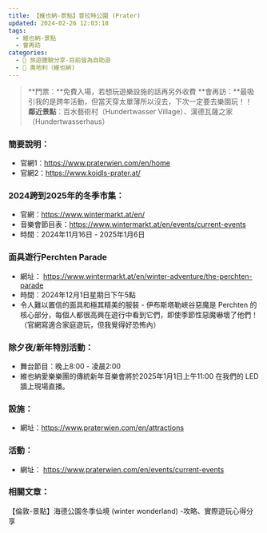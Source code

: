 ```yaml
---
title: 【維也納-景點】普拉特公園 (Prater)
updated: 2024-02-26 12:03:18
tags: 
  - 維也納-景點
  - 會再訪  
categories: 
  - 🌴 旅遊體驗分享-目前皆為自助遊
  - 🥥 奧地利（維也納) 
---
```

>**門票：**免費入場，若想玩遊樂設施的話再另外收費
>**會再訪：**最吸引我的是跨年活動，但當天穿太單薄所以沒去，下次一定要去樂園玩！！
>**鄰近景點**：百水藝術村（Hundertwasser Village）、漢德瓦薩之家（Hundertwasserhaus）

 <!-- more -->
### 簡要說明：
+ 官網1：https://www.praterwien.com/en/home
+ 官網2：https://www.koidls-prater.at/
  
### 2024跨到2025年的冬季市集：
+ 官網：https://www.wintermarkt.at/en/
+ 音樂會節目表：https://www.wintermarkt.at/en/events/current-events
+ 時間：2024年11月16日 - 2025年1月6日

  
### 面具遊行Perchten Parade
+ 網址：
https://www.wintermarkt.at/en/winter-adventure/the-perchten-parade
+ 時間：2024年12月1日星期日下午5點
+ 令人難以置信的面具和極其精美的服裝 - 伊布斯塔勒峽谷惡魔是 Perchten 的核心部分，每個人都很高興在遊行中看到它們，即使季節性惡魔嚇壞了他們！（官網寫適合家庭遊玩，但我覺得好恐怖內）
  
 
### 除夕夜/新年特別活動：
+ 舞台節目：晚上8:00 - 凌晨2:00
+ 維也納愛樂樂團的傳統新年音樂會將於2025年1月1日上午11:00 在我們的 LED 牆上現場直播。
 
### 設施：
+ 網址：https://www.praterwien.com/en/attractions
  
### 活動：
+ 網址：
https://www.praterwien.com/en/events/current-events

### 相關文章：
【倫敦-景點】海德公園冬季仙境 (winter wonderland) -攻略、實際遊玩心得分享  
 